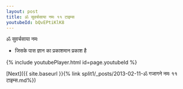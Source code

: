 ```yaml
---
layout: post
title: ॐ सुवर्चसाया नमः ११ टाइम्स
youtubeId: bQvEPtiKlK8
---
```

 
 
 ॐ सुवर्चसाया नमः  
 
 -  जिसके पास ज्ञान का प्रकाशमान प्रकाश है 
 
  
 
  
 
 
 
 
 
 


{% include youtubePlayer.html id=page.youtubeId %}
 
[Next]({{ site.baseurl }}{% link  split1/_posts/2013-02-11-ॐ गजागने नमः ११ टाइम्स.md%})
 
